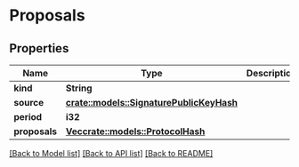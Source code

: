 # Proposals

## Properties

Name | Type | Description | Notes
------------ | ------------- | ------------- | -------------
**kind** | **String** |  | 
**source** | [**crate::models::SignaturePublicKeyHash**](Signature.Public_key_hash.md) |  | 
**period** | **i32** |  | 
**proposals** | [**Vec<crate::models::ProtocolHash>**](Protocol_hash.md) |  | 

[[Back to Model list]](../README.md#documentation-for-models) [[Back to API list]](../README.md#documentation-for-api-endpoints) [[Back to README]](../README.md)


